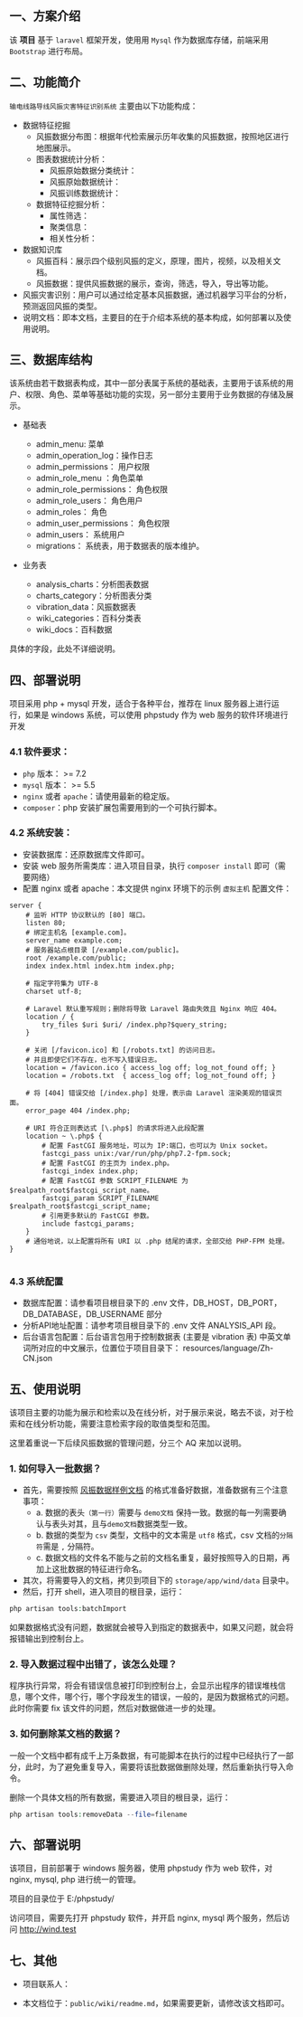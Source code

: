
## 一、方案介绍

该 **项目** 基于 ``laravel`` 框架开发，使用用 ``Mysql`` 作为数据库存储，前端采用 ``Bootstrap`` 进行布局。

## 二、功能简介

``输电线路导线风振灾害特征识别系统`` 主要由以下功能构成：

- 数据特征挖掘
    - 风振数据分布图：根据年代检索展示历年收集的风振数据，按照地区进行地图展示。
    - 图表数据统计分析：
        - 风振原始数据分类统计：
        - 风振原始数据统计：
        - 风振训练数据统计：
    - 数据特征挖掘分析：
        - 属性筛选：
        - 聚类信息：
        - 相关性分析：
- 数据知识库
    - 风振百科：展示四个级别风振的定义，原理，图片，视频，以及相关文档。
    - 风振数据：提供风振数据的展示，查询，筛选，导入，导出等功能。
- 风振灾害识别：用户可以通过给定基本风振数据，通过机器学习平台的分析，预测返回风振的类型。
- 说明文档：即本文档，主要目的在于介绍本系统的基本构成，如何部署以及使用说明。

## 三、数据库结构

该系统由若干数据表构成，其中一部分表属于系统的基础表，主要用于该系统的用户、权限、角色、菜单等基础功能的实现，另一部分主要用于业务数据的存储及展示。

- 基础表
    - admin_menu: 菜单
    - admin_operation_log：操作日志
    - admin_permissions： 用户权限
    - admin_role_menu ：角色菜单
    - admin_role_permissions： 角色权限
    - admin_role_users： 角色用户
    - admin_roles： 角色
    - admin_user_permissions： 角色权限
    - admin_users： 系统用户
    - migrations： 系统表，用于数据表的版本维护。

- 业务表
    - analysis_charts：分析图表数据
    - charts_category：分析图表分类
    - vibration_data：风振数据表
    - wiki_categories：百科分类表
    - wiki_docs：百科数据

具体的字段，此处不详细说明。

## 四、部署说明

项目采用 php + mysql 开发，适合于各种平台，推荐在 linux 服务器上进行运行，如果是 windows 系统，可以使用 phpstudy 作为 web 服务的软件环境进行开发

### 4.1 软件要求：

- ``php`` 版本： >= 7.2
- ``mysql`` 版本： >= 5.5
- ``nginx`` 或者 ``apache``：请使用最新的稳定版。
- ``composer``：php 安装扩展包需要用到的一个可执行脚本。


### 4.2 系统安装：

- 安装数据库：还原数据库文件即可。
- 安装 web 服务所需类库：进入项目目录，执行 `` composer install `` 即可（需要网络）
- 配置 nginx 或者 apache：本文提供 nginx 环境下的示例 ``虚拟主机`` 配置文件：
```nginx
server {
    # 监听 HTTP 协议默认的 [80] 端口。
    listen 80;
    # 绑定主机名 [example.com]。
    server_name example.com;
    # 服务器站点根目录 [/example.com/public]。
    root /example.com/public;
    index index.html index.htm index.php;

    # 指定字符集为 UTF-8
    charset utf-8;

    # Laravel 默认重写规则；删除将导致 Laravel 路由失效且 Nginx 响应 404。
    location / {
        try_files $uri $uri/ /index.php?$query_string;
    }

    # 关闭 [/favicon.ico] 和 [/robots.txt] 的访问日志。
    # 并且即使它们不存在，也不写入错误日志。
    location = /favicon.ico { access_log off; log_not_found off; }
    location = /robots.txt  { access_log off; log_not_found off; }

    # 将 [404] 错误交给 [/index.php] 处理，表示由 Laravel 渲染美观的错误页面。
    error_page 404 /index.php;

    # URI 符合正则表达式 [\.php$] 的请求将进入此段配置
    location ~ \.php$ {
        # 配置 FastCGI 服务地址，可以为 IP:端口，也可以为 Unix socket。
        fastcgi_pass unix:/var/run/php/php7.2-fpm.sock;
        # 配置 FastCGI 的主页为 index.php。
        fastcgi_index index.php;
        # 配置 FastCGI 参数 SCRIPT_FILENAME 为 $realpath_root$fastcgi_script_name。
        fastcgi_param SCRIPT_FILENAME $realpath_root$fastcgi_script_name;
        # 引用更多默认的 FastCGI 参数。
        include fastcgi_params;
    }
    # 通俗地说，以上配置将所有 URI 以 .php 结尾的请求，全部交给 PHP-FPM 处理。
}


```

### 4.3 系统配置

- 数据库配置：请参看项目根目录下的 .env 文件，DB_HOST，DB_PORT，DB_DATABASE，DB_USERNAME 部分
- 分析API地址配置：请参考项目根目录下的  .env 文件 ANALYSIS_API 段。
- 后台语言包配置：后台语言包用于控制数据表 (主要是 vibration 表) 中英文单词所对应的中文展示，位置位于项目目录下： resources/language/Zh-CN.json



## 五、使用说明

该项目主要的功能为展示和检索以及在线分析，对于展示来说，略去不谈，对于检索和在线分析功能，需要注意检索字段的取值类型和范围。

这里着重说一下后续风振数据的管理问题，分三个 AQ 来加以说明。

### 1. 如何导入一批数据？

- 首先，需要按照 [风振数据样例文档](/demo.docx) 的格式准备好数据，准备数据有三个注意事项：
    - a. 数据的表头``（第一行）``需要与 ``demo文档`` 保持一致。数据的每一列需要确认与表头对其，且与``demo文档``数据类型一致。 
    - b. 数据的类型为 ``csv`` 类型，文档中的文本需是 ``utf8`` 格式，csv 文档的``分隔符``需是 ``,`` 分隔符。 
    - c. 数据文档的文件名不能与之前的文档名重复，最好按照导入的日期，再加上这批数据的特征进行命名。
- 其次，将需要导入的文档，拷贝到项目下的 `` storage/app/wind/data `` 目录中。
- 然后，打开 shell，进入项目的根目录，运行：

```php
php artisan tools:batchImport
```

如果数据格式没有问题，数据就会被导入到指定的数据表中，如果又问题，就会将报错输出到控制台上。

### 2. 导入数据过程中出错了，该怎么处理？

程序执行异常，将会有错误信息被打印到控制台上，会显示出程序的错误堆栈信息，哪个文件，哪个行，哪个字段发生的错误，一般的，是因为数据格式的问题。此时你需要 fix 该文件的问题，然后对数据做进一步的处理。

### 3. 如何删除某文档的数据？

一般一个文档中都有成千上万条数据，有可能脚本在执行的过程中已经执行了一部分，此时，为了避免重复导入，需要将该批数据做删除处理，然后重新执行导入命令。

删除一个具体文档的所有数据，需要进入项目的根目录，运行：

```php
php artisan tools:removeData --file=filename
```

## 六、部署说明

该项目，目前部署于 windows 服务器，使用 phpstudy 作为 web 软件，对 nginx, mysql, php 进行统一的管理。

项目的目录位于 E:/phpstudy/

访问项目，需要先打开 phpstudy 软件，并开启 nginx, mysql 两个服务，然后访问 http://wind.test


## 七、其他

- 项目联系人：

- 本文档位于：``public/wiki/readme.md``，如果需要更新，请修改该文档即可。


